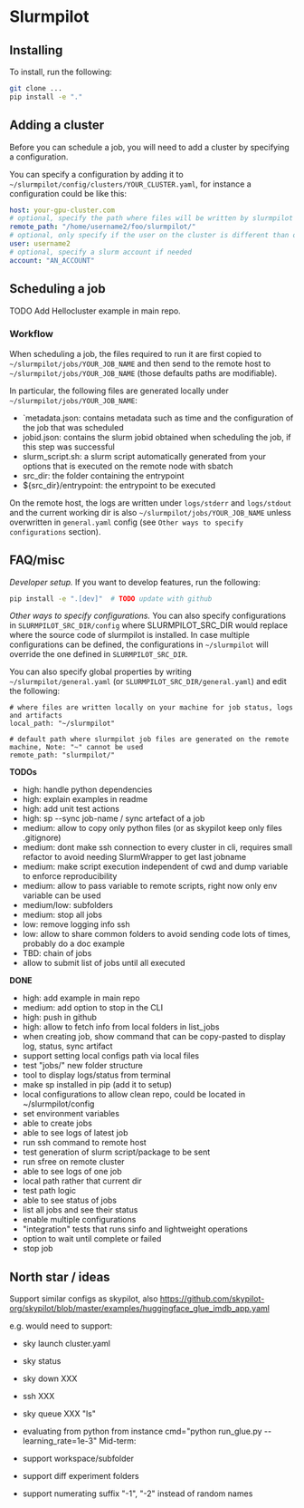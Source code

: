 # Slurmpilot

## Installing

To install, run the following:
```bash
git clone ...
pip install -e "."  
```

## Adding a cluster
Before you can schedule a job, you will need to add a cluster by specifying a configuration.

You can specify a configuration by adding it to `~/slurmpilot/config/clusters/YOUR_CLUSTER.yaml`, for instance a configuration could 
be like this:
```yaml
host: your-gpu-cluster.com
# optional, specify the path where files will be written by slurmpilot on the remote machine, default to ~/slurmpilot
remote_path: "/home/username2/foo/slurmpilot/"
# optional, only specify if the user on the cluster is different than on your local machine
user: username2  
# optional, specify a slurm account if needed
account: "AN_ACCOUNT"  
```

## Scheduling a job
TODO Add Hellocluster example in main repo.

### Workflow
When scheduling a job, the files required to run it are first copied to `~/slurmpilot/jobs/YOUR_JOB_NAME` and then
send to the remote host to `~/slurmpilot/jobs/YOUR_JOB_NAME` (those defaults paths are modifiable).

In particular, the following files are generated locally under `~/slurmpilot/jobs/YOUR_JOB_NAME`:
* `metadata.json: contains metadata such as time and the configuration of the job that was scheduled
* jobid.json: contains the slurm jobid obtained when scheduling the job, if this step was successful
* slurm_script.sh: a slurm script automatically generated from your options that is executed on the remote node with sbatch
* src_dir: the folder containing the entrypoint
* ${src_dir}/entrypoint: the entrypoint to be executed

On the remote host, the logs are written under `logs/stderr` and `logs/stdout` and the current working dir is also 
`~/slurmpilot/jobs/YOUR_JOB_NAME` unless overwritten in `general.yaml` config (see `Other ways to specify configurations` section).

## FAQ/misc

*Developer setup.*
If you want to develop features, run the following:
```bash
pip install -e ".[dev]"  # TODO update with github
```

*Other ways to specify configurations.*
You can also specify configurations in `SLURMPILOT_SRC_DIR/config` where SLURMPILOT_SRC_DIR would replace
where the source code of slurmpilot is installed.
In case multiple configurations can be defined, the configurations in `~/slurmpilot` will override the one defined 
in `SLURMPILOT_SRC_DIR`.

You can also specify global properties by writing `~/slurmpilot/general.yaml` (or `SLURMPILOT_SRC_DIR/general.yaml`)
and edit the following:
```
# where files are written locally on your machine for job status, logs and artifacts
local_path: "~/slurmpilot"  

# default path where slurmpilot job files are generated on the remote machine, Note: "~" cannot be used
remote_path: "slurmpilot/"
```

**TODOs**
* high: handle python dependencies
* high: explain examples in readme
* high: add unit test actions
* high: sp --sync job-name  / sync artefact of a job
* medium: allow to copy only python files (or as skypilot keep only files .gitignore)
* medium: dont make ssh connection to every cluster in cli, requires small refactor to avoid needing SlurmWrapper to get last jobname
* medium: make script execution independent of cwd and dump variable to enforce reproducibility
* medium: allow to pass variable to remote scripts, right now only env variable can be used
* medium/low: subfolders
* medium: stop all jobs
* low: remove logging info ssh
* low: allow to share common folders to avoid sending code lots of times, probably do a doc example
* TBD: chain of jobs
* allow to submit list of jobs until all executed

**DONE**
* high: add example in main repo
* medium: add option to stop in the CLI 
* high: push in github 
* high: allow to fetch info from local folders in list_jobs
* when creating job, show command that can be copy-pasted to display log, status, sync artifact
* support setting local configs path via local files
* test "jobs/" new folder structure
* tool to display logs/status from terminal
* make sp installed in pip (add it to setup)
* local configurations to allow clean repo, could be located in ~/slurmpilot/config
* set environment variables
* able to create jobs
* able to see logs of latest job
* run ssh command to remote host
* test generation of slurm script/package to be sent
* run sfree on remote cluster
* able to see logs of one job
* local path rather that current dir
* test path logic
* able to see status of jobs
* list all jobs and see their status
* enable multiple configurations
* "integration" tests that runs sinfo and lightweight operations 
* option to wait until complete or failed
* stop job


## North star / ideas
Support similar configs as skypilot, also 
https://github.com/skypilot-org/skypilot/blob/master/examples/huggingface_glue_imdb_app.yaml

e.g. would need to support:
* sky launch cluster.yaml
* sky status
* sky down XXX
* ssh XXX
* sky queue XXX "ls"

* evaluating from python from instance cmd="python run_glue.py --learning_rate=1e-3"
Mid-term: 
* support workspace/subfolder
* support diff experiment folders
* support numerating suffix "-1", "-2" instead of random names
